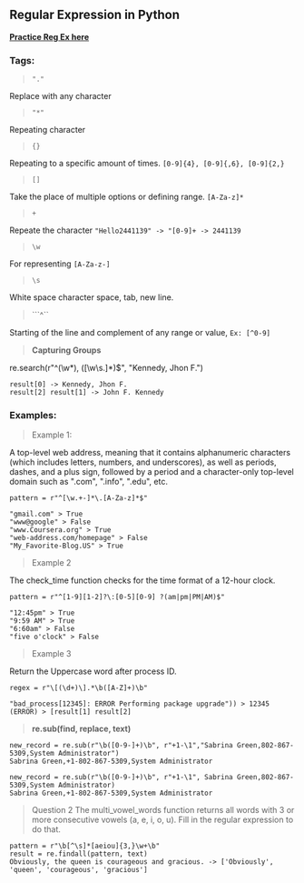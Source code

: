## Regular Expression in Python

[**Practice Reg Ex here**](https://regex101.com/)

  
### Tags:
>```"."```   
 
Replace with any character   

>```"*"```    

Repeating character  

> ```{}```  
  
Repeating to a specific amount of times. ```[0-9]{4}, [0-9]{,6}, [0-9]{2,}```  
  
   
  

>```[]```  

Take the place of multiple options or defining range. ```[A-Za-z]*```

>```+```  

Repeate the character ```"Hello2441139" -> "[0-9]+ -> 2441139```

>```\w```

For representing ```[A-Za-z-]```


>```\s```  
  
White space character space, tab, new line.
 
 >```^``  

Starting of the line and complement of any range or value,  ```Ex: [^0-9]```

> **Capturing Groups**    
  
re.search(r"^(\w*), ([\w\s\.]*)$", "Kennedy, Jhon F.")   
```
result[0] -> Kennedy, Jhon F.
result[2] result[1] -> John F. Kennedy 
```
 ### Examples:
 > Example 1:  

A top-level web address, meaning that it contains alphanumeric characters (which includes letters, numbers, and underscores), as well as periods, dashes, and a plus sign, followed by a period and a character-only top-level domain such as ".com", ".info", ".edu", etc.   
```
pattern = r"^[\w.+-]*\.[A-Za-z]*$"

"gmail.com" > True
"www@google" > False
"www.Coursera.org" > True
"web-address.com/homepage" > False
"My_Favorite-Blog.US" > True
``` 

> Example 2

The check_time function checks for the time format of a 12-hour clock.

```
pattern = r"^[1-9][1-2]?\:[0-5][0-9] ?(am|pm|PM|AM)$"

"12:45pm" > True
"9:59 AM" > True
"6:60am" > False
"five o'clock" > False
```

> Example 3

Return the Uppercase word after process ID.

```
regex = r"\[(\d+)\].*\b([A-Z]+)\b"

"bad_process[12345]: ERROR Performing package upgrade")) > 12345 (ERROR) > [result[1] result[2]
```   




> **re.sub(find, replace, text)**  
```
new_record = re.sub(r"\b([0-9-]+)\b", r"+1-\1","Sabrina Green,802-867-5309,System Administrator")
Sabrina Green,+1-802-867-5309,System Administrator

new_record = re.sub(r"\b([0-9-]+)\b", r"+1-\1", Sabrina Green,802-867-5309,System Administrator)
Sabrina Green,+1-802-867-5309,System Administrator

```

> Question 2
The multi_vowel_words function returns all words with 3 or more consecutive vowels (a, e, i, o, u). Fill in the regular expression to do that.  
```
pattern = r"\b[^\s]*[aeiou]{3,}\w+\b"
result = re.findall(pattern, text)
Obviously, the queen is courageous and gracious. -> ['Obviously', 'queen', 'courageous', 'gracious']
```

 

